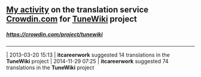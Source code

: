 ## [My activity](https://crowdin.com/profile/itcareerwork/activity "My profile") on the translation service [Crowdin.com](https://crowdin.com "crowdin.com") for [TuneWiki](https://crowdin.com/project/tunewiki "TuneWiki Crowdin") project
##### <https://crowdin.com/project/tunewiki>
***
| 2013-03-20 15:13 | **itcareerwork** suggested 14 translations in the **TuneWiki** project
| 2014-11-29 07:25 | **itcareerwork** suggested 74 translations in the **TuneWiki** project
